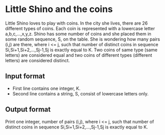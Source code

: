 # Little Shino and the coins

Little Shino loves to play with coins. In the city she lives, there are 26 different types of coins. Each coin is represented with a lowercase letter a,b,c,...,x,y,z. Shino has some number of coins and she placed them in some random sequence, S, on the table. She is wondering how many pairs (i,j) are there, where i <= j, such that number of distinct coins in sequence Si,Si+1,Si+2,...,Sj-1,Sj is exactly equal to K. Two coins of same type (same letters) are considered equal and two coins of different types (different letters) are considered distinct.

## Input format

- First line contains one integer, K.
- Second line contains a string, S, consist of lowercase letters only.

## Output format

Print one integer, number of pairs (i,j), where i <= j, such that number of distinct coins in sequence Si,Si+1,Si+2,...,Sj-1,Sj is exactly equal to K.
